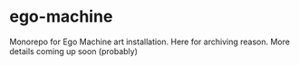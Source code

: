 # ego-machine
Monorepo for Ego Machine art installation.
Here for archiving reason. More details coming up soon (probably)
